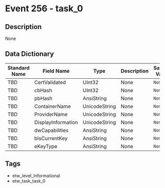 # Event 256 - task_0

## Description
None

## Data Dictionary
|Standard Name|Field Name|Type|Description|Sample Value|
|---|---|---|---|---|
|TBD|CertValidated|UInt32|None|`None`|
|TBD|cbHash|UInt32|None|`None`|
|TBD|pbHash|AnsiString|None|`None`|
|TBD|ContainerName|UnicodeString|None|`None`|
|TBD|ProviderName|UnicodeString|None|`None`|
|TBD|DisplayInformation|UnicodeString|None|`None`|
|TBD|dwCapabilities|AnsiString|None|`None`|
|TBD|bIsCurrentKey|AnsiString|None|`None`|
|TBD|eKeyType|AnsiString|None|`None`|

## Tags
* etw_level_Informational
* etw_task_task_0